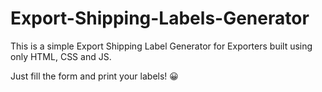 # Export-Shipping-Labels-Generator

This is a simple Export Shipping Label Generator for Exporters built using only HTML, CSS and JS.

Just fill the form and print your labels! 😀
